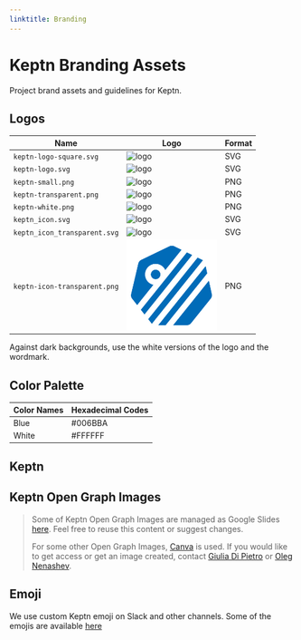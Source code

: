 ```yaml
---
linktitle: Branding
---
```


# Keptn Branding Assets

Project brand assets and guidelines for Keptn.

## Logos
<!-- markdownlint-disable MD033 -->
| Name                         | Logo                                                                  | Format |
| ---------------------------- | --------------------------------------------------------------------- | ------ |
| `keptn-logo-square.svg`      | <img alt="logo" src="./logos/keptn-logo-square.svg" width="160">      | SVG    |
| `keptn-logo.svg`             | <img alt="logo" src="./logos/keptn-logo.svg" width="160">             | SVG    |
| `keptn-small.png`            | <img alt="logo" src="./logos/keptn-small.png" width="160">            | PNG    |
| `keptn-transparent.png`      | <img alt="logo" src="./logos/keptn-transparent.png" width="160">      | PNG    |
| `keptn-white.png`            | <img alt="logo" src="./logos/keptn-white.png" width="160">            | PNG    |
| `keptn_icon.svg`             | <img alt="logo" src="./logos/keptn_icon.svg" width="160">             | SVG    |
| `keptn_icon_transparent.svg` | <img alt="logo" src="./logos/keptn_icon_transparent.svg" width="160"> | SVG    |
| `keptn-icon-transparent.png` | <img alt="logo" src="./logos/keptn-icon-transparent.png" width="160"> | PNG    |

<!-- markdownlint-enable MD033 -->
Against dark backgrounds, use the white versions of the logo and the wordmark.

## Color Palette

| Color Names | Hexadecimal Codes |
| ----------- | ----------------- |
| Blue        | #006BBA           |
| White       | #FFFFFF           |

## Keptn

## Keptn Open Graph Images

> Some of Keptn Open Graph Images are managed as Google Slides [here](https://docs.google.com/presentation/d/1VZu_PkqQldmlAJuGhZQOdFmBPvhG5AaZ9RV1GL6w3Vw/edit?usp=sharing).
> Feel free to reuse this content or suggest changes.
>
> For some other Open Graph Images, [Canva](https://www.canva.com/en_gb/) is used.
> If you would like to get access or get an image created,
> contact [Giulia Di Pietro](https://github.com/Giulia-dipietro) or [Oleg Nenashev](https://github.com/oleg-nenashev/).

## Emoji

We use custom Keptn emoji on Slack and other channels.
Some of the emojis are available [here](./emoji/)
